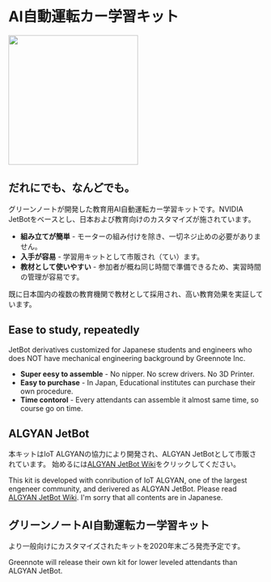 # AI自動運転カー学習キット

<img src="https://github.com/greennote-inc/algyanjetbot/wiki/images/algyan-jetbot_1600x1200.jpg" height="256">

## だれにでも、なんどでも。

グリーンノートが開発した教育用AI自動運転カー学習キットです。NVIDIA JetBotをベースとし、日本および教育向けのカスタマイズが施されています。

* **組み立てが簡単** - モーターの組み付けを除き、一切ネジ止めの必要がありません。
* **入手が容易** - 学習用キットとして市販され（てい）ます。
* **教材として使いやすい** - 参加者が概ね同じ時間で準備できるため、実習時間の管理が容易です。

既に日本国内の複数の教育機関で教材として採用され、高い教育効果を実証しています。

## Ease to study, repeatedly

JetBot derivatives customized for Japanese students and engineers who does NOT have mechanical engineering background  by Greennote Inc.

* **Super eesy to assemble** - No nipper. No screw drivers. No 3D Printer.
* **Easy to purchase** - In Japan, Educational institutes can purchase their own procedure.
* **Time contorol** - Every attendants can assemble it almost same time, so course go on time.

## ALGYAN JetBot

本キットはIoT ALGYANの協力により開発され、ALGYAN JetBotとして市販されています。
始めるには[ALGYAN JetBot Wiki](https://github.com/greennote-inc/algyanjetbot/wiki)をクリックしてください。

This kit is developed with conribution of IoT ALGYAN, one of the largest engeneer community, and derivered as ALGYAN JetBot. Please read [ALGYAN JetBot Wiki](https://github.com/greennote-inc/algyanjetbot/wiki). I'm sorry that all contents are in Japanese.

## グリーンノートAI自動運転カー学習キット

より一般向けにカスタマイズされたキットを2020年末ごろ発売予定です。

Greennote will release their own kit for lower leveled attendants than ALGYAN JetBot.
